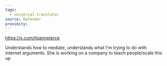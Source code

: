 ```yaml
---
tags:
  - universal-translator
source: Defender
proximity:
---
```

https://x.com/itsannpierce

Understands how to mediate, understands what I'm trying to do with internet arguments. She is working on a company to teach people/scale this up